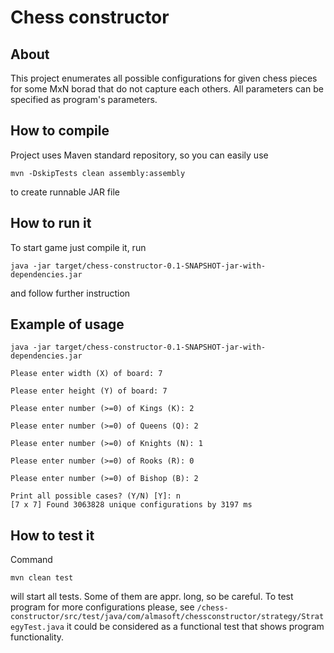 Chess constructor
=========================

About
--------------------

This project enumerates all possible configurations for given chess pieces for some MxN borad that do not capture each others. 
All parameters can be specified as program's parameters.

How to compile
--------------------

Project uses Maven standard repository, so you can easily use 

    mvn -DskipTests clean assembly:assembly

to create runnable JAR file

How to run it
--------------------

To start game just compile it, run 

    java -jar target/chess-constructor-0.1-SNAPSHOT-jar-with-dependencies.jar

and follow further instruction

Example of usage
--------------------

    java -jar target/chess-constructor-0.1-SNAPSHOT-jar-with-dependencies.jar

    Please enter width (X) of board: 7

    Please enter height (Y) of board: 7

    Please enter number (>=0) of Kings (K): 2

    Please enter number (>=0) of Queens (Q): 2

    Please enter number (>=0) of Knights (N): 1

    Please enter number (>=0) of Rooks (R): 0

    Please enter number (>=0) of Bishop (B): 2

    Print all possible cases? (Y/N) [Y]: n
    [7 x 7] Found 3063828 unique configurations by 3197 ms

How to test it
--------------------
Command

    mvn clean test

will start all tests. Some of them are appr. long, so be careful. 
To test program for more configurations please, see `/chess-constructor/src/test/java/com/almasoft/chessconstructor/strategy/StrategyTest.java` it could be considered as a functional test that shows program functionality.
